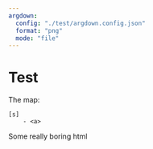 ```yaml
---
argdown:
  config: "./test/argdown.config.json"
  format: "png"
  mode: "file"
---
```


# Test

The map:

```argdown-map
[s]
    - <a>
```

<div><span>Some really boring html</span></div>
